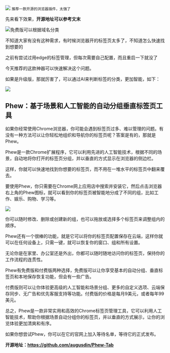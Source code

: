 <img src="/assets/image/240114-浏览器插件-2.gif" style="max-width: 70%; height: auto;">
<small>推荐一款开源的浏览器插件，太强了</small>


先来看下效果，**开源地址可以参考文末**                                                                                            

![免费版可以根据域名分类](/assets/image/240114-浏览器插件-1.gif)

不知道大家有没有这种需求，有时候浏览器开的标签页太多了，不知道怎么快速找到想要的

之前有尝试过用edge的标签管理，但每次需要自己配置，而且重启一下就没了

今天推荐的这款神器可以快速解决这个问题。

如果是升级版，那就厉害了，可以通过AI来判断标签的分类，更加智能，如下：


![](/assets/image/240114-浏览器插件-2.gif)

## Phew：基于场景和人工智能的自动分组垂直标签页工具

如果你经常使用Chrome浏览器，你可能会遇到标签页过多、难以管理的问题。有没有一种方法可以让你轻松地组织和导航你的标签页呢？答案是有的，那就是Phew。

Phew是一款Chrome扩展程序，它可以利用先进的人工智能技术，根据不同的场景，自动地将你打开的标签页分组，并以垂直的方式显示在浏览器的侧边栏。

这样，你就可以快速地找到你想要的标签页，而不用在一堆水平的标签页中翻来覆去。

要使用Phew，你只需要在Chrome网上应用店中搜索并安装它，然后点击浏览器右上角的Phew图标，就可以看到你的标签页被智能地分成了不同的组，比如工作、娱乐、购物、学习等。

![](/assets/image/240114-浏览器插件-3.png)

你可以随时修改、删除或创建新的组，也可以拖放或选择多个标签页来调整组内的顺序。

Phew还有一个很棒的功能，就是它可以将你的标签页配置保存在云端，这样你就可以在任何设备上，只需一键，就可以恢复你的窗口、组和所有设置。

无论你是在家里、办公室还是外出，你都可以随时随地访问你的标签页，保持你的工作流程的连贯性。

Phew有免费版和付费版两种选择，免费版可以让你享受基本的自动分组、垂直标签页和本地保存恢复功能，但会有一些广告。


付费版则可以让你体验更高级的人工智能和场景分组、更多的自定义选项、云端保存同步、无广告和优先客服支持等功能。付费版的价格是每月9美元，或者每年99美元。

总之，Phew是一款非常实用和高效的Chrome标签页管理工具，它可以利用人工智能技术，帮助你根据场景自动分组你的标签页，并以垂直的方式展示，让你的浏览体验更加清爽和有序。

如果你想尝试Phew，你可以在它的官网上加入等待名单，等待它的正式发布。

**开源地址：https://github.com/augusdin/Phew-Tab**